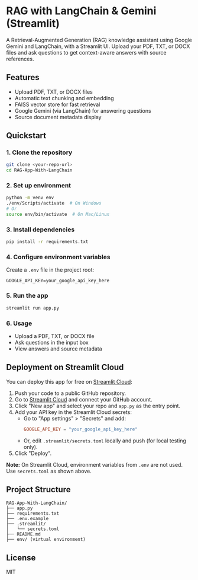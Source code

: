 # RAG with LangChain & Gemini (Streamlit)

A Retrieval-Augmented Generation (RAG) knowledge assistant using Google Gemini and LangChain, with a Streamlit UI. Upload your PDF, TXT, or DOCX files and ask questions to get context-aware answers with source references.

## Features

- Upload PDF, TXT, or DOCX files
- Automatic text chunking and embedding
- FAISS vector store for fast retrieval
- Google Gemini (via LangChain) for answering questions
- Source document metadata display

## Quickstart

### 1. Clone the repository

```bash
git clone <your-repo-url>
cd RAG-App-With-LangChain
```

### 2. Set up environment

```bash
python -m venv env
./env/Scripts/activate  # On Windows
# Or
source env/bin/activate  # On Mac/Linux
```

### 3. Install dependencies

```bash
pip install -r requirements.txt
```

### 4. Configure environment variables

Create a `.env` file in the project root:

```
GOOGLE_API_KEY=your_google_api_key_here
```

### 5. Run the app

```bash
streamlit run app.py
```

### 6. Usage

- Upload a PDF, TXT, or DOCX file
- Ask questions in the input box
- View answers and source metadata

## Deployment on Streamlit Cloud

You can deploy this app for free on [Streamlit Cloud](https://streamlit.io/cloud):

1. Push your code to a public GitHub repository.
2. Go to [Streamlit Cloud](https://streamlit.io/cloud) and connect your GitHub account.
3. Click "New app" and select your repo and `app.py` as the entry point.
4. Add your API key in the Streamlit Cloud secrets:
   - Go to "App settings" > "Secrets" and add:
     ```toml
     GOOGLE_API_KEY = "your_google_api_key_here"
     ```
   - Or, edit `.streamlit/secrets.toml` locally and push (for local testing only).
5. Click "Deploy".

**Note:** On Streamlit Cloud, environment variables from `.env` are not used. Use `secrets.toml` as shown above.

## Project Structure

```
RAG-App-With-LangChain/
├── app.py
├── requirements.txt
├── .env.example
├── .streamlit/
│   └── secrets.toml
├── README.md
├── env/ (virtual environment)
```

## License

MIT
